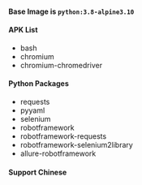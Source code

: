#### Base Image is `python:3.8-alpine3.10`

#### APK List

- bash
- chromium
- chromium-chromedriver

#### Python Packages

- requests
- pyyaml
- selenium
- robotframework
- robotframework-requests
- robotframework-selenium2library
- allure-robotframework

#### Support Chinese
